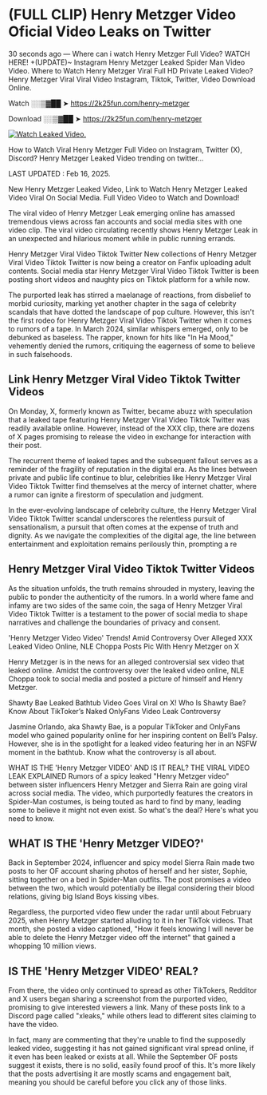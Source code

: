 # (FULL CLIP) Henry Metzger Video Oficial Video Leaks on Twitter

30 seconds ago — Where can i watch Henry Metzger Full Video? WATCH HERE! +(UPDATE)~ Instagram Henry Metzger Leaked Spider Man Video Video. Where to Watch Henry Metzger Viral Full HD Private Leaked Video? Henry Metzger Viral Viral Video Instagram, Tiktok, Twitter, Video Download Online.

Watch ░░▒▓██ ➤ https://2k25fun.com/henry-metzger

Download ░░▒▓██ ➤ https://2k25fun.com/henry-metzger

[![Watch Leaked Video.](https://miro.medium.com/v2/resize:fit:828/format:webp/1*cilzJN44JGOrTw9NJCrNHA.gif "Watch Leaked Video")](https://2k25fun.com/henry-metzger)

How to Watch Viral Henry Metzger Full Video on Instagram, Twitter (X), Discord? Henry Metzger Leaked Video trending on twitter...

LAST UPDATED : Feb 16, 2025.

New Henry Metzger Leaked Video, Link to Watch Henry Metzger Leaked Video Viral On Social Media. Full Video Video to Watch and Download!

The viral video of Henry Metzger Leak emerging online has amassed tremendous views across fan accounts and social media sites with one video clip. The viral video circulating recently shows Henry Metzger Leak in an unexpected and hilarious moment while in public running errands.

Henry Metzger Viral Video Tiktok Twitter New collections of Henry Metzger Viral Video Tiktok Twitter is now being a creator on Fanfix uploading adult contents. Social media star Henry Metzger Viral Video Tiktok Twitter is been posting short videos and naughty pics on Tiktok platform for a while now.

The purported leak has stirred a maelanage of reactions, from disbelief to morbid curiosity, marking yet another chapter in the saga of celebrity scandals that have dotted the landscape of pop culture. However, this isn't the first rodeo for Henry Metzger Viral Video Tiktok Twitter when it comes to rumors of a tape. In March 2024, similar whispers emerged, only to be debunked as baseless. The rapper, known for hits like "In Ha Mood," vehemently denied the rumors, critiquing the eagerness of some to believe in such falsehoods.

## Link Henry Metzger Viral Video Tiktok Twitter Videos

On Monday, X, formerly known as Twitter, became abuzz with speculation that a leaked tape featuring Henry Metzger Viral Video Tiktok Twitter was readily available online. However, instead of the XXX clip, there are dozens of X pages promising to release the video in exchange for interaction with their post.

The recurrent theme of leaked tapes and the subsequent fallout serves as a reminder of the fragility of reputation in the digital era. As the lines between private and public life continue to blur, celebrities like Henry Metzger Viral Video Tiktok Twitter find themselves at the mercy of internet chatter, where a rumor can ignite a firestorm of speculation and judgment.

In the ever-evolving landscape of celebrity culture, the Henry Metzger Viral Video Tiktok Twitter scandal underscores the relentless pursuit of sensationalism, a pursuit that often comes at the expense of truth and dignity. As we navigate the complexities of the digital age, the line between entertainment and exploitation remains perilously thin, prompting a re

##  Henry Metzger Viral Video Tiktok Twitter Videos

As the situation unfolds, the truth remains shrouded in mystery, leaving the public to ponder the authenticity of the rumors. In a world where fame and infamy are two sides of the same coin, the saga of Henry Metzger Viral Video Tiktok Twitter is a testament to the power of social media to shape narratives and challenge the boundaries of privacy and consent.

'Henry Metzger Video Video' Trends! Amid Controversy Over Alleged XXX Leaked Video Online, NLE Choppa Posts Pic With Henry Metzger on X

Henry Metzger is in the news for an alleged controversial sex video that leaked online. Amidst the controversy over the leaked video online, NLE Choppa took to social media and posted a picture of himself and Henry Metzger.

Shawty Bae Leaked Bathtub Video Goes Viral on X! Who Is Shawty Bae? Know About TikToker’s Naked OnlyFans Video Leak Controversy

Jasmine Orlando, aka Shawty Bae, is a popular TikToker and OnlyFans model who gained popularity online for her inspiring content on Bell’s Palsy. However, she is in the spotlight for a leaked video featuring her in an NSFW moment in the bathtub. Know what the controversy is all about.

WHAT IS THE 'Henry Metzger VIDEO' AND IS IT REAL? THE VIRAL VIDEO LEAK EXPLAINED Rumors of a spicy leaked "Henry Metzger video" between sister influencers Henry Metzger and Sierra Rain are going viral across social media. The video, which purportedly features the creators in Spider-Man costumes, is being touted as hard to find by many, leading some to believe it might not even exist. So what's the deal? Here's what you need to know.

## WHAT IS THE 'Henry Metzger VIDEO?'

Back in September 2024, influencer and spicy model Sierra Rain made two posts to her OF account sharing photos of herself and her sister, Sophie, sitting together on a bed in Spider-Man outfits. The post promises a video between the two, which would potentially be illegal considering their blood relations, giving big Island Boys kissing vibes.

Regardless, the purported video flew under the radar until about February 2025, when Henry Metzger started alluding to it in her TikTok videos. That month, she posted a video captioned, "How it feels knowing I will never be able to delete the Henry Metzger video off the internet" that gained a whopping 10 million views.

## IS THE 'Henry Metzger VIDEO' REAL?

From there, the video only continued to spread as other TikTokers, Redditor and X users began sharing a screenshot from the purported video, promising to give interested viewers a link. Many of these posts link to a Discord page called "xleaks," while others lead to different sites claiming to have the video.

In fact, many are commenting that they're unable to find the supposedly leaked video, suggesting it has not gained significant viral spread online, if it even has been leaked or exists at all. While the September OF posts suggest it exists, there is no solid, easily found proof of this. It's more likely that the posts advertising it are mostly scams and engagement bait, meaning you should be careful before you click any of those links.